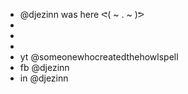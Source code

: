 - @djezinn was here ᕙ⁠(⁠ ⁠~⁠ ⁠.⁠ ⁠~⁠ ⁠)⁠ᕗ
-
-
-
- yt @someonewhocreatedthehowlspell
- fb @djezinn
- in @djezinn
